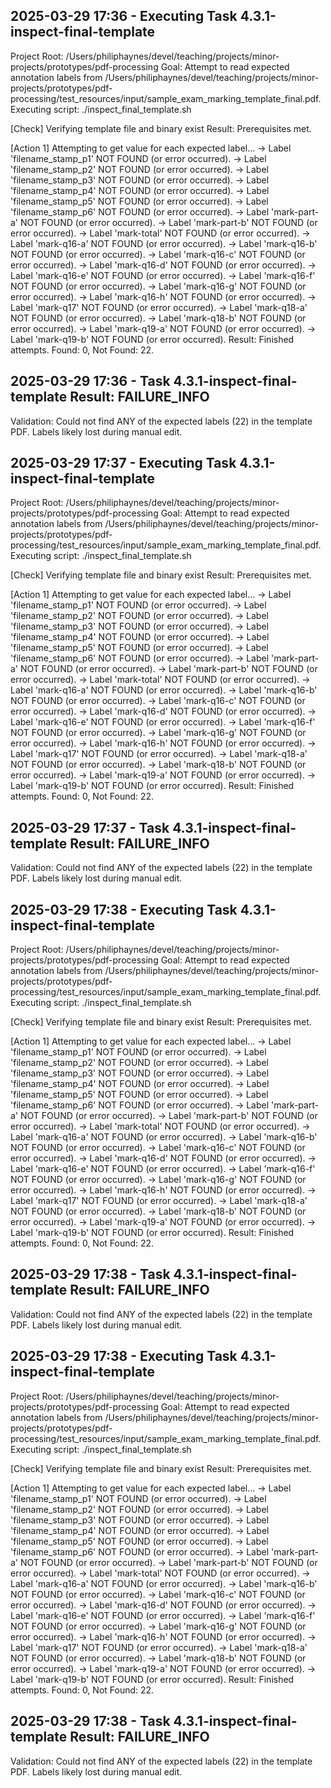 ## 2025-03-29 17:36 - Executing Task 4.3.1-inspect-final-template
Project Root: /Users/philiphaynes/devel/teaching/projects/minor-projects/prototypes/pdf-processing
Goal: Attempt to read expected annotation labels from /Users/philiphaynes/devel/teaching/projects/minor-projects/prototypes/pdf-processing/test_resources/input/sample_exam_marking_template_final.pdf.
Executing script: ./inspect_final_template.sh

[Check] Verifying template file and binary exist
Result: Prerequisites met.

[Action 1] Attempting to get value for each expected label...
  -> Label 'filename_stamp_p1' NOT FOUND (or error occurred).
  -> Label 'filename_stamp_p2' NOT FOUND (or error occurred).
  -> Label 'filename_stamp_p3' NOT FOUND (or error occurred).
  -> Label 'filename_stamp_p4' NOT FOUND (or error occurred).
  -> Label 'filename_stamp_p5' NOT FOUND (or error occurred).
  -> Label 'filename_stamp_p6' NOT FOUND (or error occurred).
  -> Label 'mark-part-a' NOT FOUND (or error occurred).
  -> Label 'mark-part-b' NOT FOUND (or error occurred).
  -> Label 'mark-total' NOT FOUND (or error occurred).
  -> Label 'mark-q16-a' NOT FOUND (or error occurred).
  -> Label 'mark-q16-b' NOT FOUND (or error occurred).
  -> Label 'mark-q16-c' NOT FOUND (or error occurred).
  -> Label 'mark-q16-d' NOT FOUND (or error occurred).
  -> Label 'mark-q16-e' NOT FOUND (or error occurred).
  -> Label 'mark-q16-f' NOT FOUND (or error occurred).
  -> Label 'mark-q16-g' NOT FOUND (or error occurred).
  -> Label 'mark-q16-h' NOT FOUND (or error occurred).
  -> Label 'mark-q17' NOT FOUND (or error occurred).
  -> Label 'mark-q18-a' NOT FOUND (or error occurred).
  -> Label 'mark-q18-b' NOT FOUND (or error occurred).
  -> Label 'mark-q19-a' NOT FOUND (or error occurred).
  -> Label 'mark-q19-b' NOT FOUND (or error occurred).
Result: Finished attempts. Found: 0, Not Found: 22.

## 2025-03-29 17:36 - Task 4.3.1-inspect-final-template Result: FAILURE_INFO
Validation: Could not find ANY of the expected labels (22) in the template PDF. Labels likely lost during manual edit.
## 2025-03-29 17:37 - Executing Task 4.3.1-inspect-final-template
Project Root: /Users/philiphaynes/devel/teaching/projects/minor-projects/prototypes/pdf-processing
Goal: Attempt to read expected annotation labels from /Users/philiphaynes/devel/teaching/projects/minor-projects/prototypes/pdf-processing/test_resources/input/sample_exam_marking_template_final.pdf.
Executing script: ./inspect_final_template.sh

[Check] Verifying template file and binary exist
Result: Prerequisites met.

[Action 1] Attempting to get value for each expected label...
  -> Label 'filename_stamp_p1' NOT FOUND (or error occurred).
  -> Label 'filename_stamp_p2' NOT FOUND (or error occurred).
  -> Label 'filename_stamp_p3' NOT FOUND (or error occurred).
  -> Label 'filename_stamp_p4' NOT FOUND (or error occurred).
  -> Label 'filename_stamp_p5' NOT FOUND (or error occurred).
  -> Label 'filename_stamp_p6' NOT FOUND (or error occurred).
  -> Label 'mark-part-a' NOT FOUND (or error occurred).
  -> Label 'mark-part-b' NOT FOUND (or error occurred).
  -> Label 'mark-total' NOT FOUND (or error occurred).
  -> Label 'mark-q16-a' NOT FOUND (or error occurred).
  -> Label 'mark-q16-b' NOT FOUND (or error occurred).
  -> Label 'mark-q16-c' NOT FOUND (or error occurred).
  -> Label 'mark-q16-d' NOT FOUND (or error occurred).
  -> Label 'mark-q16-e' NOT FOUND (or error occurred).
  -> Label 'mark-q16-f' NOT FOUND (or error occurred).
  -> Label 'mark-q16-g' NOT FOUND (or error occurred).
  -> Label 'mark-q16-h' NOT FOUND (or error occurred).
  -> Label 'mark-q17' NOT FOUND (or error occurred).
  -> Label 'mark-q18-a' NOT FOUND (or error occurred).
  -> Label 'mark-q18-b' NOT FOUND (or error occurred).
  -> Label 'mark-q19-a' NOT FOUND (or error occurred).
  -> Label 'mark-q19-b' NOT FOUND (or error occurred).
Result: Finished attempts. Found: 0, Not Found: 22.

## 2025-03-29 17:37 - Task 4.3.1-inspect-final-template Result: FAILURE_INFO
Validation: Could not find ANY of the expected labels (22) in the template PDF. Labels likely lost during manual edit.
## 2025-03-29 17:38 - Executing Task 4.3.1-inspect-final-template
Project Root: /Users/philiphaynes/devel/teaching/projects/minor-projects/prototypes/pdf-processing
Goal: Attempt to read expected annotation labels from /Users/philiphaynes/devel/teaching/projects/minor-projects/prototypes/pdf-processing/test_resources/input/sample_exam_marking_template_final.pdf.
Executing script: ./inspect_final_template.sh

[Check] Verifying template file and binary exist
Result: Prerequisites met.

[Action 1] Attempting to get value for each expected label...
  -> Label 'filename_stamp_p1' NOT FOUND (or error occurred).
  -> Label 'filename_stamp_p2' NOT FOUND (or error occurred).
  -> Label 'filename_stamp_p3' NOT FOUND (or error occurred).
  -> Label 'filename_stamp_p4' NOT FOUND (or error occurred).
  -> Label 'filename_stamp_p5' NOT FOUND (or error occurred).
  -> Label 'filename_stamp_p6' NOT FOUND (or error occurred).
  -> Label 'mark-part-a' NOT FOUND (or error occurred).
  -> Label 'mark-part-b' NOT FOUND (or error occurred).
  -> Label 'mark-total' NOT FOUND (or error occurred).
  -> Label 'mark-q16-a' NOT FOUND (or error occurred).
  -> Label 'mark-q16-b' NOT FOUND (or error occurred).
  -> Label 'mark-q16-c' NOT FOUND (or error occurred).
  -> Label 'mark-q16-d' NOT FOUND (or error occurred).
  -> Label 'mark-q16-e' NOT FOUND (or error occurred).
  -> Label 'mark-q16-f' NOT FOUND (or error occurred).
  -> Label 'mark-q16-g' NOT FOUND (or error occurred).
  -> Label 'mark-q16-h' NOT FOUND (or error occurred).
  -> Label 'mark-q17' NOT FOUND (or error occurred).
  -> Label 'mark-q18-a' NOT FOUND (or error occurred).
  -> Label 'mark-q18-b' NOT FOUND (or error occurred).
  -> Label 'mark-q19-a' NOT FOUND (or error occurred).
  -> Label 'mark-q19-b' NOT FOUND (or error occurred).
Result: Finished attempts. Found: 0, Not Found: 22.

## 2025-03-29 17:38 - Task 4.3.1-inspect-final-template Result: FAILURE_INFO
Validation: Could not find ANY of the expected labels (22) in the template PDF. Labels likely lost during manual edit.
## 2025-03-29 17:38 - Executing Task 4.3.1-inspect-final-template
Project Root: /Users/philiphaynes/devel/teaching/projects/minor-projects/prototypes/pdf-processing
Goal: Attempt to read expected annotation labels from /Users/philiphaynes/devel/teaching/projects/minor-projects/prototypes/pdf-processing/test_resources/input/sample_exam_marking_template_final.pdf.
Executing script: ./inspect_final_template.sh

[Check] Verifying template file and binary exist
Result: Prerequisites met.

[Action 1] Attempting to get value for each expected label...
  -> Label 'filename_stamp_p1' NOT FOUND (or error occurred).
  -> Label 'filename_stamp_p2' NOT FOUND (or error occurred).
  -> Label 'filename_stamp_p3' NOT FOUND (or error occurred).
  -> Label 'filename_stamp_p4' NOT FOUND (or error occurred).
  -> Label 'filename_stamp_p5' NOT FOUND (or error occurred).
  -> Label 'filename_stamp_p6' NOT FOUND (or error occurred).
  -> Label 'mark-part-a' NOT FOUND (or error occurred).
  -> Label 'mark-part-b' NOT FOUND (or error occurred).
  -> Label 'mark-total' NOT FOUND (or error occurred).
  -> Label 'mark-q16-a' NOT FOUND (or error occurred).
  -> Label 'mark-q16-b' NOT FOUND (or error occurred).
  -> Label 'mark-q16-c' NOT FOUND (or error occurred).
  -> Label 'mark-q16-d' NOT FOUND (or error occurred).
  -> Label 'mark-q16-e' NOT FOUND (or error occurred).
  -> Label 'mark-q16-f' NOT FOUND (or error occurred).
  -> Label 'mark-q16-g' NOT FOUND (or error occurred).
  -> Label 'mark-q16-h' NOT FOUND (or error occurred).
  -> Label 'mark-q17' NOT FOUND (or error occurred).
  -> Label 'mark-q18-a' NOT FOUND (or error occurred).
  -> Label 'mark-q18-b' NOT FOUND (or error occurred).
  -> Label 'mark-q19-a' NOT FOUND (or error occurred).
  -> Label 'mark-q19-b' NOT FOUND (or error occurred).
Result: Finished attempts. Found: 0, Not Found: 22.

## 2025-03-29 17:38 - Task 4.3.1-inspect-final-template Result: FAILURE_INFO
Validation: Could not find ANY of the expected labels (22) in the template PDF. Labels likely lost during manual edit.
